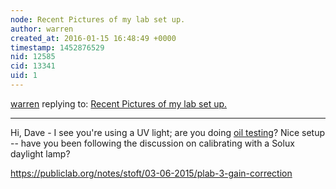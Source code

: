 ```yaml
---
node: Recent Pictures of my lab set up.
author: warren
created_at: 2016-01-15 16:48:49 +0000
timestamp: 1452876529
nid: 12585
cid: 13341
uid: 1
---
```




[warren](../profile/warren) replying to: [Recent Pictures of my lab set up.](../notes/dhaffnersr/01-14-2016/recent-pictures-of-my-lab-set-up)

----
Hi, Dave - I see you're using a UV light; are you doing [oil testing](/wiki/oil-testing-kit)? Nice setup -- have you been following the discussion on calibrating with a Solux daylight lamp? 

https://publiclab.org/notes/stoft/03-06-2015/plab-3-gain-correction